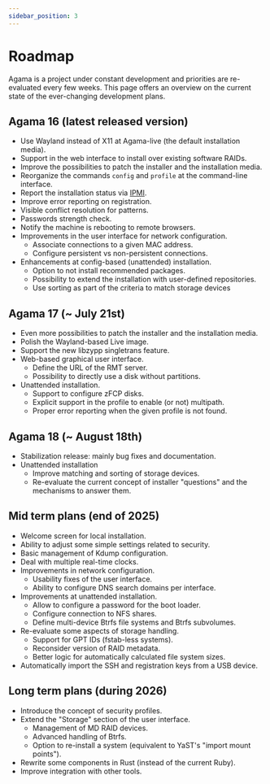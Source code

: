 ```yaml
---
sidebar_position: 3
---
```


# Roadmap

Agama is a project under constant development and priorities are re-evaluated every few weeks. This
page offers an overview on the current state of the ever-changing development plans.

## Agama 16 (latest released version)

- Use Wayland instead of X11 at Agama-live (the default installation media).
- Support in the web interface to install over existing software RAIDs.
- Improve the possibilities to patch the installer and the installation media.
- Reorganize the commands `config` and `profile` at the command-line interface.
- Report the installation status via
  [IPMI](https://en.wikipedia.org/wiki/Intelligent_Platform_Management_Interface).
- Improve error reporting on registration.
- Visible conflict resolution for patterns.
- Passwords strength check.
- Notify the machine is rebooting to remote browsers.
- Improvements in the user interface for network configuration.
    - Associate connections to a given MAC address.
    - Configure persistent vs non-persistent connections.
- Enhancements at config-based (unattended) installation.
    - Option to not install recommended packages.
    - Possibility to extend the installation with user-defined repositories.
    - Use sorting as part of the criteria to match storage devices

## Agama 17 (~ July 21st)

- Even more possibilities to patch the installer and the installation media.
- Polish the Wayland-based Live image.
- Support the new libzypp singletrans feature.
- Web-based graphical user interface.
    - Define the URL of the RMT server.
    - Possibility to directly use a disk without partitions.
- Unattended installation.
    - Support to configure zFCP disks.
    - Explicit support in the profile to enable (or not) multipath.
    - Proper error reporting when the given profile is not found.

## Agama 18 (~ August 18th)

- Stabilization release: mainly bug fixes and documentation.
- Unattended installation
    - Improve matching and sorting of storage devices.
    - Re-evaluate the current concept of installer "questions" and the mechanisms to answer them.

## Mid term plans (end of 2025)

- Welcome screen for local installation.
- Ability to adjust some simple settings related to security.
- Basic management of Kdump configuration.
- Deal with multiple real-time clocks.
- Improvements in network configuration.
  - Usability fixes of the user interface.
  - Ability to configure DNS search domains per interface.
- Improvements at unattended installation.
  - Allow to configure a password for the boot loader.
  - Configure connection to NFS shares.
  - Define multi-device Btrfs file systems and Btrfs subvolumes.
- Re-evaluate some aspects of storage handling.
  - Support for GPT IDs (fstab-less systems).
  - Reconsider version of RAID metadata.
  - Better logic for automatically calculated file system sizes.
- Automatically import the SSH and registration keys from a USB device.

## Long term plans (during 2026)

- Introduce the concept of security profiles.
- Extend the "Storage" section of the user interface.
  - Management of MD RAID devices.
  - Advanced handling of Btrfs.
  - Option to re-install a system (equivalent to YaST's "import mount points").
- Rewrite some components in Rust (instead of the current Ruby).
- Improve integration with other tools.
